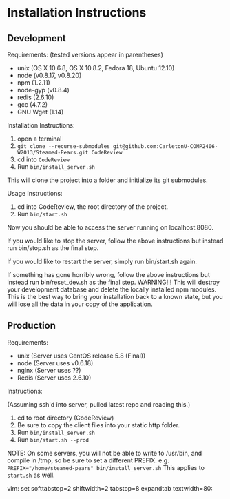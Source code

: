 Installation Instructions
=========================

Development
-----------

Requirements:
(tested versions appear in parentheses)

* unix (OS X 10.6.8, OS X 10.8.2, Fedora 18, Ubuntu 12.10)
* node (v0.8.17, v0.8.20)
* npm (1.2.11)
* node-gyp (v0.8.4)
* redis (2.6.10)
* gcc (4.7.2)
* GNU Wget (1.14)


Installation Instructions:

1. open a terminal
2. `git clone --recurse-submodules git@github.com:CarletonU-COMP2406-W2013/Steamed-Pears.git CodeReview`
3. cd into `CodeReview`
4. Run `bin/install_server.sh`

This will clone the project into a folder and initialize its git submodules.


Usage Instructions:

1. cd into CodeReview, the root directory of the project.
2. Run `bin/start.sh` 

Now you should be able to access the server running on localhost:8080.

If you would like to stop the server, follow the above instructions
but instead run bin/stop.sh as the final step.

If you would like to restart the server, simply run bin/start.sh again.

If something has gone horribly wrong, follow the above instructions
but instead run bin/reset_dev.sh as the final step.  WARNING!!!  This
will destroy your development database and delete the locally
installed npm modules.  This is the best way to bring your
installation back to a known state, but you will lose all the data in
your copy of the application.


Production
----------

Requirements:

* unix (Server uses CentOS release 5.8 (Final))
* node (Server uses v0.6.18)
* nginx (Server uses ??)
* Redis (Server uses 2.6.10)


Instructions:

(Assuming ssh'd into server, pulled latest repo and reading this.)

1. cd to root directory (CodeReview)
2. Be sure to copy the client files into your static http folder.
3. Run `bin/install_server.sh`
4. Run `bin/start.sh --prod`


NOTE: On some servers, you will not be able to write to /usr/bin, and compile in
/tmp, so be sure to set a different PREFIX.
  e.g.  `PREFIX="/home/steamed-pears" bin/install_server.sh`
This applies to `start.sh` as well.

vim: set softtabstop=2 shiftwidth=2 tabstop=8 expandtab textwidth=80:
